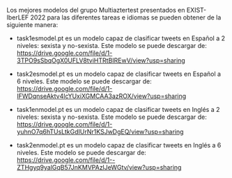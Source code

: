 Los mejores modelos del grupo Multiaztertest presentados en EXIST-IberLEF 2022 para las diferentes tareas e idiomas se pueden obtener de la siguiente manera:

* task1esmodel.pt es un modelo capaz de clasificar tweets en Español a 2 niveles: sexista y no-sexista. Este modelo se puede descargar de: https://drive.google.com/file/d/1-3TPO9sSbqOgX0UFLV8tviHTRtBIREwV/view?usp=sharing

* task2esmodel.pt es un modelo capaz de clasificar tweets en Español a 6 niveles. Este modelo se puede descargar de: 
https://drive.google.com/file/d/1-IFWDqnseAktv4lcYUxiXGMCAA3azROX/view?usp=sharing

* task1enmodel.pt es un modelo capaz de clasificar tweets en Inglés a 2 niveles: sexista y no-sexista. Este modelo se puede descargar de: 
https://drive.google.com/file/d/1-yuhnO7q6hTUsLtkGdIUrNr1KSJwDgEQ/view?usp=sharing

* task2enmodel.pt es un modelo capaz de clasificar tweets en Inglés a 6 niveles. Este modelo se puede descargar de: 
https://drive.google.com/file/d/1--ZTHgyq9yalGqB57JnKMVPAzlJeWGtv/view?usp=sharing
